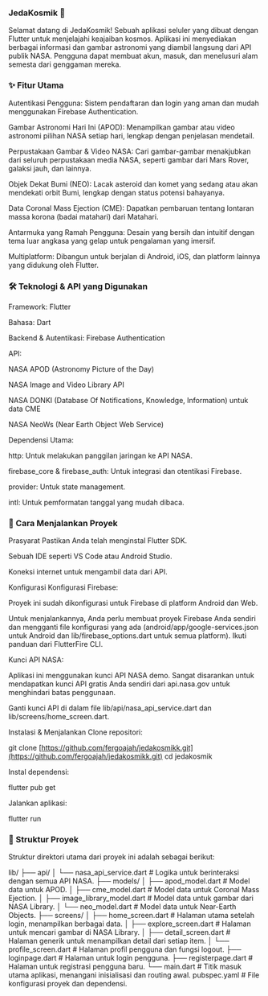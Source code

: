### JedaKosmik 🚀
Selamat datang di JedaKosmik! Sebuah aplikasi seluler yang dibuat dengan Flutter untuk menjelajahi keajaiban kosmos. Aplikasi ini menyediakan berbagai informasi dan gambar astronomi yang diambil langsung dari API publik NASA. Pengguna dapat membuat akun, masuk, dan menelusuri alam semesta dari genggaman mereka.

### ✨ Fitur Utama
Autentikasi Pengguna: Sistem pendaftaran dan login yang aman dan mudah menggunakan Firebase Authentication.

Gambar Astronomi Hari Ini (APOD): Menampilkan gambar atau video astronomi pilihan NASA setiap hari, lengkap dengan penjelasan mendetail.

Perpustakaan Gambar & Video NASA: Cari gambar-gambar menakjubkan dari seluruh perpustakaan media NASA, seperti gambar dari Mars Rover, galaksi jauh, dan lainnya.

Objek Dekat Bumi (NEO): Lacak asteroid dan komet yang sedang atau akan mendekati orbit Bumi, lengkap dengan status potensi bahayanya.

Data Coronal Mass Ejection (CME): Dapatkan pembaruan tentang lontaran massa korona (badai matahari) dari Matahari.

Antarmuka yang Ramah Pengguna: Desain yang bersih dan intuitif dengan tema luar angkasa yang gelap untuk pengalaman yang imersif.

Multiplatform: Dibangun untuk berjalan di Android, iOS, dan platform lainnya yang didukung oleh Flutter.

### 🛠️ Teknologi & API yang Digunakan
Framework: Flutter

Bahasa: Dart

Backend & Autentikasi: Firebase Authentication

API:

NASA APOD (Astronomy Picture of the Day)

NASA Image and Video Library API

NASA DONKI (Database Of Notifications, Knowledge, Information) untuk data CME

NASA NeoWs (Near Earth Object Web Service)

Dependensi Utama:

http: Untuk melakukan panggilan jaringan ke API NASA.

firebase_core & firebase_auth: Untuk integrasi dan otentikasi Firebase.

provider: Untuk state management.

intl: Untuk pemformatan tanggal yang mudah dibaca.

### 🔧 Cara Menjalankan Proyek
Prasyarat
Pastikan Anda telah menginstal Flutter SDK.

Sebuah IDE seperti VS Code atau Android Studio.

Koneksi internet untuk mengambil data dari API.

Konfigurasi
Konfigurasi Firebase:

Proyek ini sudah dikonfigurasi untuk Firebase di platform Android dan Web.

Untuk menjalankannya, Anda perlu membuat proyek Firebase Anda sendiri dan mengganti file konfigurasi yang ada (android/app/google-services.json untuk Android dan lib/firebase_options.dart untuk semua platform). Ikuti panduan dari FlutterFire CLI.

Kunci API NASA:

Aplikasi ini menggunakan kunci API NASA demo. Sangat disarankan untuk mendapatkan kunci API gratis Anda sendiri dari api.nasa.gov untuk menghindari batas penggunaan.

Ganti kunci API di dalam file lib/api/nasa_api_service.dart dan lib/screens/home_screen.dart.

Instalasi & Menjalankan
Clone repositori:

git clone [https://github.com/fergoajah/jedakosmikk.git](https://github.com/fergoajah/jedakosmikk.git)
cd jedakosmik

Instal dependensi:

flutter pub get

Jalankan aplikasi:

flutter run

### 📂 Struktur Proyek
Struktur direktori utama dari proyek ini adalah sebagai berikut:

lib/
├── api/
│   └── nasa_api_service.dart      # Logika untuk berinteraksi dengan semua API NASA.
├── models/
│   ├── apod_model.dart            # Model data untuk APOD.
│   ├── cme_model.dart             # Model data untuk Coronal Mass Ejection.
│   ├── image_library_model.dart   # Model data untuk gambar dari NASA Library.
│   └── neo_model.dart             # Model data untuk Near-Earth Objects.
├── screens/
│   ├── home_screen.dart           # Halaman utama setelah login, menampilkan berbagai data.
│   ├── explore_screen.dart        # Halaman untuk mencari gambar di NASA Library.
│   ├── detail_screen.dart         # Halaman generik untuk menampilkan detail dari setiap item.
│   └── profile_screen.dart        # Halaman profil pengguna dan fungsi logout.
├── loginpage.dart                 # Halaman untuk login pengguna.
├── registerpage.dart              # Halaman untuk registrasi pengguna baru.
└── main.dart                      # Titik masuk utama aplikasi, menangani inisialisasi dan routing awal.
pubspec.yaml                       # File konfigurasi proyek dan dependensi.
